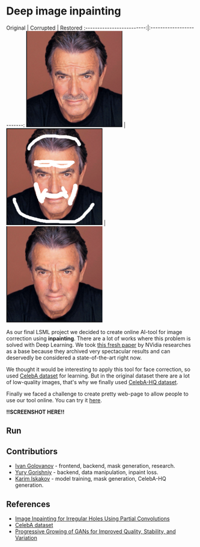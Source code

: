 # Deep image inpainting

Original |  Corrupted | Restored
:-------------------------:|:-------------------------:
<img src="https://github.com/karfly/inpaint/blob/master/readme/original.png" width="256"> | <img src="https://github.com/karfly/inpaint/blob/master/readme/corrupted.png" width="256"> | <img src="https://github.com/karfly/inpaint/blob/master/readme/restored.png" width="256">

<!-- #### Original
<img src="https://github.com/karfly/inpaint/blob/master/readme/original.png" width="256">

#### Corrupted
<img src="https://github.com/karfly/inpaint/blob/master/readme/corrupted.png" width="256">

#### Restored
<img src="https://github.com/karfly/inpaint/blob/master/readme/restored.png" width="256"> -->

As our final LSML project we decided to create online AI-tool for image correction using **inpainting**. There are a lot of works where this problem is solved with Deep Learning. We took [this fresh paper](https://arxiv.org/abs/1804.07723) by NVidia researches as a base because they archived very spectacular results and can deservedly be considered a state-of-the-art right now.

We thought it would be interesting to apply this tool for face correction, so used [CelebA dataset](http://mmlab.ie.cuhk.edu.hk/projects/CelebA.html) for learning. But in the original dataset there are a lot of low-quality images, that's why we finally used [CelebA-HQ dataset](https://arxiv.org/abs/1710.10196).

Finally we faced a challenge to create pretty web-page to allow people to use our tool online. You can try it [here](https://github.com/karfly/inpaint).

**!!SCREENSHOT HERE!!**

## Run


## Contributiors
- [Ivan Golovanov](https://github.com/legendawes) - frontend, backend, mask generation, research.
- [Yury Gorishniy](https://github.com/StrausMG) - backend, data manipulation, inpaint loss.
- [Karim Iskakov](https://github.com/karfly) - model training, mask generation, CelebA-HQ generation.

## References
- [Image Inpainting for Irregular Holes Using Partial Convolutions](https://arxiv.org/abs/1804.07723)
- [CelebA dataset](http://mmlab.ie.cuhk.edu.hk/projects/CelebA.html)
- [Progressive Growing of GANs for Improved Quality, Stability, and Variation](https://arxiv.org/abs/1710.10196)